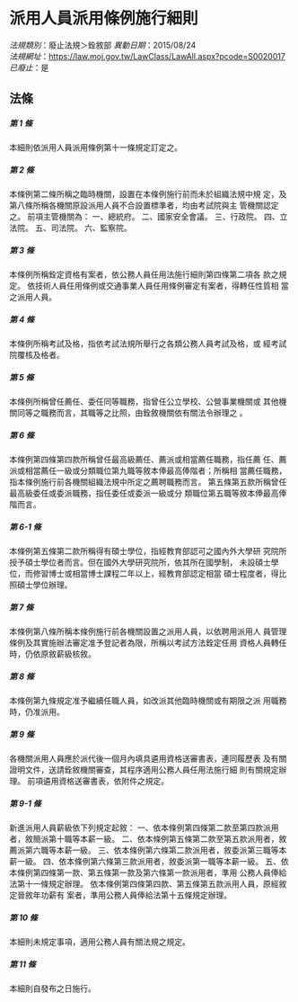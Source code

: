 # 派用人員派用條例施行細則

*法規類別*：廢止法規＞銓敘部
*異動日期*：2015/08/24  
*法規網址*：https://law.moj.gov.tw/LawClass/LawAll.aspx?pcode=S0020017
*已廢止*：是


## 法條
##### 第 1 條
本細則依派用人員派用條例第十一條規定訂定之。

##### 第 2 條
本條例第二條所稱之臨時機關，設置在本條例施行前而未於組織法規中規
定，及第八條所稱各機關原設派用人員不合設置標準者，均由考試院與主
管機關認定之。
前項主管機關為：
一、總統府。
二、國家安全會議。
三、行政院。
四、立法院。
五、司法院。
六、監察院。

##### 第 3 條
本條例所稱銓定資格有案者，依公務人員任用法施行細則第四條第二項各
款之規定。
依技術人員任用條例或交通事業人員任用條例審定有案者，得轉任性質相
當之派用人員。

##### 第 4 條
本條例所稱考試及格，指依考試法規所舉行之各類公務人員考試及格，或
經考試院覆核及格者。

##### 第 5 條
本條例所稱曾任薦任、委任同等職務，指曾任公立學校、公營事業機關或
其他機關同等之職務而言，其職等之比照，由銓敘機關依有關法令辦理之
。

##### 第 6 條
本條例第四條第四款所稱曾任最高級薦任、薦派或相當薦任職務，指任薦
任、薦派或相當薦任一級或分類職位第九職等敘本俸最高俸階者；所稱相
當薦任職務，指本條例施行前各機關組織法規中所定之薦聘職務而言。
第五條第五款所稱曾任最高級委任或委派職務，指任委任或委派一級或分
類職位第五職等敘本俸最高俸階而言。

##### 第 6-1 條
本條例第五條第二款所稱得有碩士學位，指經教育部認可之國內外大學研
究院所授予碩士學位者而言。但在國外大學研究院所，依其所在國學制，
未設碩士學位，而修習博士或相當博士課程二年以上，經教育部認定相當
碩士程度者，得比照碩士學位辦理。

##### 第 7 條
本條例第八條所稱本條例施行前各機關設置之派用人員，以依聘用派用人
員管理條例及其實施辦法審定准予登記者為限，所稱以考試方法銓定任用
資格人員轉任時，仍依原敘薪級核敘。

##### 第 8 條
本條例第九條規定准予繼續任職人員，如改派其他臨時機關或有期限之派
用職務時，仍准派用。

##### 第 9 條
各機關派用人員應於派代後一個月內填具遴用資格送審書表，連同履歷表
及有關證明文件，送請銓敘機關審查，其程序適用公務人員任用法施行細
則有關規定辦理。
前項遴用資格送審書表，依附件之規定。

##### 第 9-1 條
新進派用人員薪級依下列規定起敘：
一、依本條例第四條第二款至第四款派用者，敘簡派第十職等本薪一級。
二、依本條例第五條第二款至第五款派用者，敘薦派第六職等本薪一級。
三、依本條例第六條第二款派用者，敘委派第三職等本薪一級。
四、依本條例第六條第三款派用者，敘委派第一職等本薪一級。
五、依本條例第四條第一款、第五條第一款及第六條第一款派用者，準用
    公務人員俸給法第十一條規定辦理。
依本條例第四條第四款、第五條第五款派用人員，原經敘定晉敘年功薪有
案者，準用公務人員俸給法第十五條規定辦理。


##### 第 10 條
本細則未規定事項，適用公務人員有關法規之規定。

##### 第 11 條
本細則自發布之日施行。


